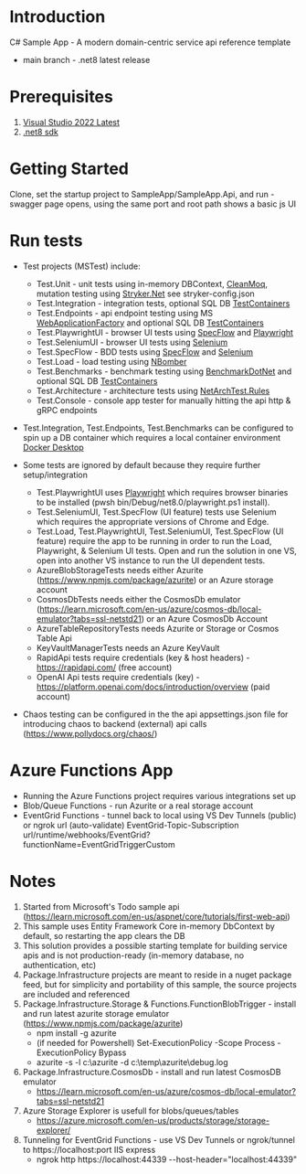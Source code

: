 # Introduction 
C# Sample App - A modern domain-centric service api reference template
- main branch - .net8 latest release

# Prerequisites
1. [Visual Studio 2022 Latest](https://visualstudio.microsoft.com/vs/)
2. [.net8 sdk](https://dotnet.microsoft.com/en-us/download/dotnet/8.0) 

# Getting Started
Clone, set the startup project to SampleApp/SampleApp.Api, and run - swagger page opens, using the same port and root path shows a basic js UI

# Run tests
* Test projects (MSTest) include:
	* Test.Unit - unit tests using in-memory DBContext, [CleanMoq](https://github.com/hassanhabib/CleanMoq), mutation testing using [Stryker.Net](https://stryker-mutator.io/) see stryker-config.json
	* Test.Integration - integration tests, optional SQL DB [TestContainers](https://testcontainers.com/guides/testing-an-aspnet-core-web-app/)
	* Test.Endpoints - api endpoint testing using MS [WebApplicationFactory](https://learn.microsoft.com/en-us/aspnet/core/test/integration-tests) and optional SQL DB [TestContainers](https://testcontainers.com/guides/testing-an-aspnet-core-web-app/)
	* Test.PlaywrightUI - browser UI tests using [SpecFlow](https://specflow.org/) and [Playwright](https://playwright.dev/dotnet/docs/intro)
	* Test.SeleniumUI - browser UI tests using [Selenium](https://selenium.dev/)
	* Test.SpecFlow - BDD tests using [SpecFlow](https://specflow.org/) and [Selenium](https://selenium.dev/)
	* Test.Load - load testing using [NBomber](https://nbomber.com/)
	* Test.Benchmarks - benchmark testing using [BenchmarkDotNet](https://benchmarkdotnet.org/) and optional SQL DB [TestContainers](https://testcontainers.com/guides/testing-an-aspnet-core-web-app/)
	* Test.Architecture - architecture tests using [NetArchTest.Rules](https://www.ben-morris.com/writing-archunit-style-tests-for-net-and-c-for-self-testing-architectures/)
	* Test.Console - console app tester for manually hitting the api http & gRPC endpoints

* Test.Integration, Test.Endpoints, Test.Benchmarks can be configured to spin up a DB container which requires a local container environment [Docker Desktop](https://www.docker.com/products/docker-desktop/)

* Some tests are ignored by default because they require further setup/integration
    * Test.PlaywrightUI uses [Playwright](https://playwright.dev/dotnet/docs/intro) which requires browser binaries to be installed (pwsh bin/Debug/net8.0/playwright.ps1 install).
	* Test.SeleniumUI, Test.SpecFlow (UI feature) tests use Selenium which requires the appropriate versions of Chrome and Edge. 
	* Test.Load, Test.PlaywrightUI, Test.SeleniumUI, Test.SpecFlow (UI feature) require the app to be running in order to run the Load, Playwright, & Selenium UI tests. Open and run the solution in one VS, open into another VS instance to run the UI dependent tests.
	* AzureBlobStorageTests needs either Azurite (https://www.npmjs.com/package/azurite) or an Azure storage account
	* CosmosDbTests needs either the CosmosDb emulator (https://learn.microsoft.com/en-us/azure/cosmos-db/local-emulator?tabs=ssl-netstd21) or an Azure CosmosDb Account
	* AzureTableRepositoryTests needs Azurite or Storage or Cosmos Table Api
	* KeyVaultManagerTests needs an Azure KeyVault
	* RapidApi tests require credentials (key & host headers) - https://rapidapi.com/ (free account)
	* OpenAI Api tests require credentials (key) - https://platform.openai.com/docs/introduction/overview (paid account)

* Chaos testing can be configured in the the api appsettings.json file for introducing chaos to backend (external) api calls (https://www.pollydocs.org/chaos/)

# Azure Functions App
* Running the Azure Functions project requires various integrations set up
* Blob/Queue Functions - run Azurite or a real storage account
* EventGrid Functions - tunnel back to local using VS Dev Tunnels (public) or ngrok url (auto-validate) EventGrid-Topic-Subscription url/runtime/webhooks/EventGrid?functionName=EventGridTriggerCustom

# Notes
1. Started from Microsoft's Todo sample api (<a href="https://learn.microsoft.com/en-us/aspnet/core/tutorials/first-web-api" target="_blank">https://learn.microsoft.com/en-us/aspnet/core/tutorials/first-web-api</a>)
2. This sample uses Entity Framework Core in-memory DbContext by default, so restarting the app clears the DB
3. This solution provides a possible starting template for building service apis and is not production-ready (in-memory database, no authentication, etc)
4. Package.Infrastructure projects are meant to reside in a nuget package feed, but for simplicity and portability of this sample, the source projects are included and referenced
5. Package.Infrastructure.Storage & Functions.FunctionBlobTrigger - install and run latest azurite storage emulator (https://www.npmjs.com/package/azurite)
   * npm install -g azurite
   * (if needed for Powershell) Set-ExecutionPolicy -Scope Process -ExecutionPolicy Bypass
   * azurite -s -l c:\azurite -d c:\temp\azurite\debug.log
6. Package.Infrastructure.CosmosDb - install and run latest CosmosDB emulator
   * https://learn.microsoft.com/en-us/azure/cosmos-db/local-emulator?tabs=ssl-netstd21
7. Azure Storage Explorer is usefull for blobs/queues/tables
   * https://azure.microsoft.com/en-us/products/storage/storage-explorer/
8. Tunneling for EventGrid Functions - use VS Dev Tunnels or ngrok/tunnel to https://localhost:port IIS express
   * ngrok http https://localhost:44339 --host-header="localhost:44339"